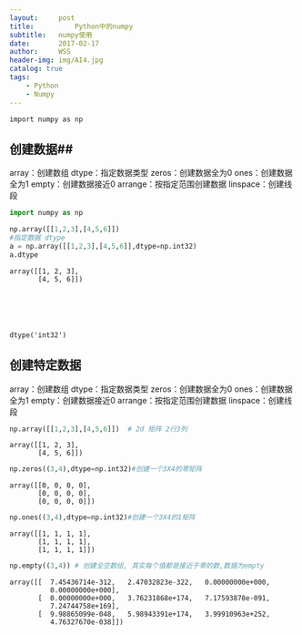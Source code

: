 ```yaml
---
layout:     post
title:      	Python中的numpy
subtitle:   numpy使用
date:       2017-02-17
author:     WSS
header-img: img/AI4.jpg
catalog: true
tags:
    - Python
    - Numpy
---
```



`import numpy as np`

## 创建数据##

array：创建数组
dtype：指定数据类型
zeros：创建数据全为0
ones：创建数据全为1
empty：创建数据接近0
arrange：按指定范围创建数据
linspace：创建线段


```python
import numpy as np
```


```python
np.array([[1,2,3],[4,5,6]])
#指定数据 dtype 
a = np.array([[1,2,3],[4,5,6]],dtype=np.int32)
a.dtype
```




    array([[1, 2, 3],
           [4, 5, 6]])






    dtype('int32')



## 创建特定数据 ##

array：创建数组
dtype：指定数据类型
zeros：创建数据全为0
ones：创建数据全为1
empty：创建数据接近0
arrange：按指定范围创建数据
linspace：创建线段


```python
np.array([[1,2,3],[4,5,6]])  # 2d 矩阵 2行3列
```




    array([[1, 2, 3],
           [4, 5, 6]])




```python
np.zeros((3,4),dtype=np.int32)#创建一个3X4的零矩阵
```




    array([[0, 0, 0, 0],
           [0, 0, 0, 0],
           [0, 0, 0, 0]])




```python
np.ones((3,4),dtype=np.int32)#创建一个3X4的1矩阵
```




    array([[1, 1, 1, 1],
           [1, 1, 1, 1],
           [1, 1, 1, 1]])




```python
np.empty((3,4)) # 创建全空数组, 其实每个值都是接近于零的数,数据为empty
```




    array([[  7.45436714e-312,   2.47032823e-322,   0.00000000e+000,
              0.00000000e+000],
           [  0.00000000e+000,   3.76231868e+174,   7.17593878e-091,
              7.24744758e+169],
           [  9.98865099e-048,   5.98943391e+174,   3.99910963e+252,
              4.76327670e-038]])


